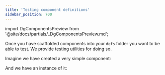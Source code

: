 ```yaml
---
title: 'Testing component definitions'
sidebar_position: 700
---
```


import DgComponentsPreview from '@site/docs/partials/\_DgComponentsPreview.md';

<DgComponentsPreview />

Once you have scaffolded components into your `defs` folder you want to be able to test. We provide testing utilities for doing so.

Imagine we have created a very simple component:


<CodeExample
  path="docs_snippets/docs_snippets/guides/components/testing-component-defs/1-simple-component.py"
  language="python"
  title="my_project/src/my_project/lib/simple_component.py"
/>

And we have an instance of it:

